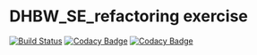 # DHBW_SE_refactoring exercise
[![Build Status](https://travis-ci.com/nilskre/DHBW_SE_Refactoring.svg?branch=master)](https://travis-ci.com/nilskre/DHBW_SE_Refactoring) [![Codacy Badge](https://api.codacy.com/project/badge/Grade/902c3c8c6f2247afbba6bda11fae9f15)](https://www.codacy.com/app/nilskre/DHBW_SE_Refactoring?utm_source=github.com&amp;utm_medium=referral&amp;utm_content=nilskre/DHBW_SE_Refactoring&amp;utm_campaign=Badge_Grade) [![Codacy Badge](https://api.codacy.com/project/badge/Coverage/902c3c8c6f2247afbba6bda11fae9f15)](https://www.codacy.com/app/nilskre/DHBW_SE_Refactoring?utm_source=github.com&utm_medium=referral&utm_content=nilskre/DHBW_SE_Refactoring&utm_campaign=Badge_Coverage)